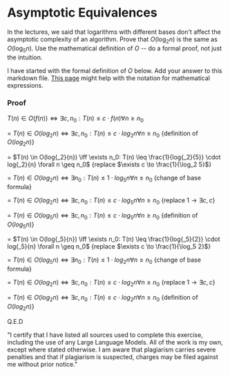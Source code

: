 # Asymptotic Equivalences

In the lectures, we said that logarithms with different bases don't affect the
asymptotic complexity of an algorithm. Prove that $O(\log_{2} n)$ is the same as
$O(\log_{5} n)$. Use the mathematical definition of $O$ -- do a formal proof,
not just the intuition.

I have started with the formal definition of $O$ below. Add your answer to this
markdown file. [This
page](https://docs.github.com/en/get-started/writing-on-github/working-with-advanced-formatting/writing-mathematical-expressions)
might help with the notation for mathematical expressions.

### Proof

$T(n) \in O(f(n)) \iff  \exists c, n_0: T(n) \leq c \cdot f(n) \forall n \geq n_0$

= $T(n) \in O(log{_2}{n}) \iff  \exists c, n_0: T(n) \leq c \cdot log{_2}{n} \forall n \geq n_0$ {definition of $O(log{_2}{n})$}

= $T(n) \in O(log{_2}{n}) \iff  \exists n_0: T(n) \leq  \frac{1}{log{_2}{5}} \cdot log{_2}{n} \forall n \geq n_0$ {replace $\exists c \to \frac{1}{\log_2 5}$}

= $T(n) \in O(log{_2}{n}) \iff  \exists n_0: T(n) \leq  1  \cdot log{_5}{n} \forall n \geq n_0$ {change of base formula}

= $T(n) \in O(log{_2}{n}) \iff  \exists c, n_0: T(n) \leq c \cdot log{_5}{n} \forall n \geq n_0$ {replace $1 → \exists c, c$}

= $T(n) \in O(log{_5}{n}) \iff  \exists c, n_0: T(n) \leq c \cdot log{_5}{n} \forall n \geq n_0$ {definition of $O(log{_5}{n})$}

= $T(n) \in O(log{_5}{n}) \iff  \exists n_0: T(n) \leq  \frac{1}{log{_5}{2}} \cdot log{_5}{n} \forall n \geq n_0$ {replace $\exists c \to \frac{1}{\log_5 2}$}

= $T(n) \in O(log{_5}{n}) \iff  \exists n_0: T(n) \leq  1  \cdot log{_2}{n} \forall n \geq n_0$ {change of base formula}

= $T(n) \in O(log{_2}{n}) \iff  \exists c, n_0: T(n) \leq c \cdot log{_2}{n} \forall n \geq n_0$ {replace $1 → \exists c, c$}

= $T(n) \in O(log{_2}{n}) \iff  \exists c, n_0: T(n) \leq c \cdot log{_2}{n} \forall n \geq n_0$ {definition of $O(log{_2}{n})$} 

Q.E.D

"I certify that I have listed all sources used to complete this exercise,
including the use of any Large Language Models. All of the work is my own, except
where stated otherwise. I am aware that plagiarism carries severe penalties and
that if plagiarism is suspected, charges may be filed against me without prior
notice."